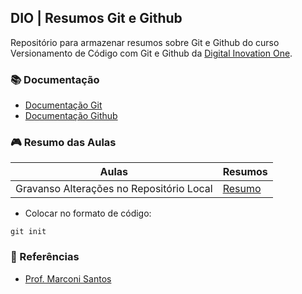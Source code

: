 ## DIO | Resumos Git e Github

Repositório para armazenar resumos sobre Git e Github do curso Versionamento de Código com Git e Github da [Digital Inovation One](https://www.dio.me/).

### 📚 Documentação
 - [Documentação Git](https://github.com/marconi3000/bootcamps-do-Marconi-Santos)
 - [Documentação Github](https://github.com/marconi3000/repositorio-marconi)

 ### 🎮 Resumo das Aulas
 | Aulas | Resumos |
 |------|------|
 |Gravanso Alterações no Repositório Local|[Resumo](https://descomplic3000.blogspot.com/%E2%80%8B)|

- Colocar no formato de código:

```
git init
```
### 🏸 Referências
- [Prof. Marconi Santos](https://descomplic3000.blogspot.com/%E2%80%8B)